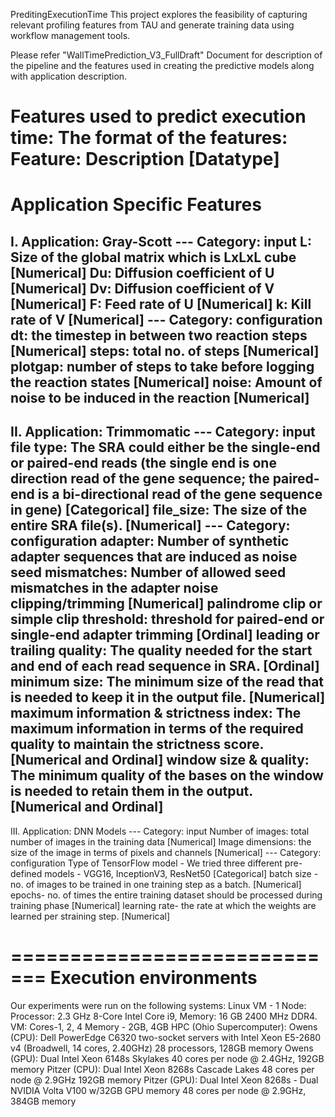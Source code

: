PreditingExecutionTime
This project explores the feasibility of capturing relevant profiling features from TAU and generate training data using workflow management tools.

Please refer "WallTimePrediction_V3_FullDraft" Document for description of the pipeline and the features used in creating the predictive models along with application description.

Features used to predict execution time:
The format of the features: 
Feature: Description [Datatype]
=============================
Application Specific Features 
=============================
I. Application: Gray-Scott
--- Category: input
L: Size of the global matrix which is LxLxL cube [Numerical]
Du: Diffusion coefficient of U [Numerical]
Dv: Diffusion coefficient of V [Numerical]
F: Feed rate of U [Numerical]
k: Kill rate of V [Numerical]
--- Category: configuration
dt: the timestep in between two reaction steps [Numerical]
steps: total no. of steps [Numerical]
plotgap: number of steps to take before logging the reaction states [Numerical]
noise: Amount of noise to be induced in the reaction [Numerical]
-----------------------------------
II. Application: Trimmomatic
--- Category: input
file type: The SRA could either be the single-end or paired-end reads (the single end is one direction read of the gene sequence; the paired-end is a bi-directional read of the gene sequence in gene) [Categorical]
file_size: The size of the entire SRA file(s). [Numerical]
--- Category: configuration
adapter: Number of synthetic adapter sequences that are induced as noise
seed mismatches: Number of allowed seed mismatches in the adapter noise clipping/trimming [Numerical]
palindrome clip or simple clip threshold: threshold for paired-end or single-end adapter trimming [Ordinal]
leading or trailing quality: The quality needed for the start and end of each read sequence in SRA. [Ordinal]
minimum size: The minimum size of the read that is needed to keep it in the output file. [Numerical]
maximum information & strictness index: The maximum information in terms of the required quality to maintain the strictness score. [Numerical and Ordinal]
window size & quality: The minimum quality of the bases on the window is needed to retain them in the output. [Numerical and Ordinal]
-----------------------------------
III. Application: DNN Models
--- Category: input
Number of images: total number of images in the training data [Numerical]
Image dimensions: the size of the image in terms of pixels and channels [Numerical]
--- Category: configuration
Type of TensorFlow model - We tried three different pre-defined models - VGG16, InceptionV3, ResNet50 [Categorical]
batch size - no. of images to be trained in one training step as a batch. [Numerical]
epochs- no. of times the entire training dataset should be processed during training phase [Numerical]
learning rate- the rate at which the weights are learned per straining step. [Numerical]

=============================
Execution environments
=============================
Our experiments were run on the following systems:
Linux VM - 1 Node: Processor: 2.3 GHz 8-Core Intel Core i9, Memory: 16 GB 2400 MHz DDR4. VM: Cores-1, 2, 4 Memory - 2GB, 4GB
HPC (Ohio Supercomputer):
Owens (CPU): Dell PowerEdge C6320 two-socket servers with Intel Xeon E5-2680 v4 (Broadwell, 14 cores, 2.40GHz) 28 processors, 128GB memory
Owens (GPU): Dual Intel Xeon 6148s Skylakes 40 cores per node @ 2.4GHz, 192GB memory
Pitzer (CPU): Dual Intel Xeon 8268s Cascade Lakes 48 cores per node @ 2.9GHz 192GB memory 
Pitzer (GPU): Dual Intel Xeon 8268s - Dual NVIDIA Volta V100 w/32GB GPU memory 48 cores per node @ 2.9GHz, 384GB memory


